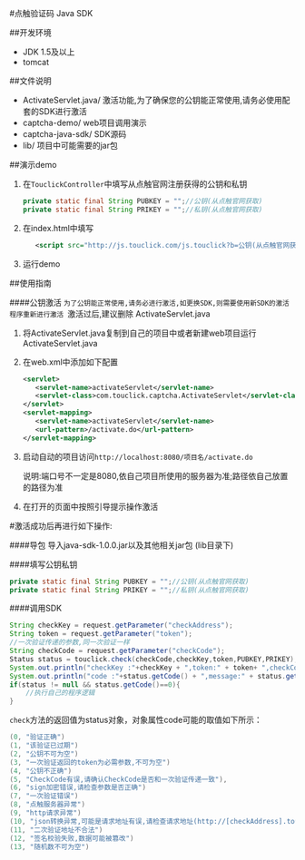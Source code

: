#点触验证码 Java SDK


##开发环境
  
  - JDK 1.5及以上
  - tomcat

##文件说明

* ActivateServlet.java/ 激活功能,为了确保您的公钥能正常使用,请务必使用配套的SDK进行激活
* captcha-demo/ web项目调用演示
* captcha-java-sdk/ SDK源码
* lib/ 项目中可能需要的jar包
  
##演示demo

1. 在`TouclickController`中填写从点触官网注册获得的公钥和私钥
   ```java	
   private static final String PUBKEY = "";//公钥(从点触官网获取)
   private static final String PRIKEY = "";//私钥(从点触官网获取)
   ```
   
2. 在index.html中填写
   ```xml
      <script src="http://js.touclick.com/js.touclick?b=公钥(从点触官网获得)" ></script>
   ```
   
3. 运行demo   


##使用指南

####公钥激活
`为了公钥能正常使用,请务必进行激活,如更换SDK,则需要使用新SDK的激活程序重新进行激活
`激活过后,建议删除 ActivateServlet.java

1. 将ActivateServlet.java复制到自己的项目中或者新建web项目运行ActivateServlet.java

2. 在web.xml中添加如下配置
   ```xml
   <servlet>
      <servlet-name>activateServlet</servlet-name>
      <servlet-class>com.touclick.captcha.ActivateServlet</servlet-class>
   </servlet>
   <servlet-mapping>
      <servlet-name>activateServlet</servlet-name>
      <url-pattern>/activate.do</url-pattern>
   </servlet-mapping>
   ```

3. 启动自动的项目访问`http://localhost:8080/项目名/activate.do`

   说明:端口号不一定是8080,依自己项目所使用的服务器为准;路径依自己放置的路径为准

4. 在打开的页面中按照引导提示操作激活

#激活成功后再进行如下操作:

####导包
导入java-sdk-1.0.0.jar以及其他相关jar包 (lib目录下)

####填写公钥私钥
   ```java
   private static final String PUBKEY = "";//公钥(从点触官网获取)
   private static final String PRIKEY = "";//私钥(从点触官网获取)
   ```

####调用SDK
   ```java
   String checkKey = request.getParameter("checkAddress");
   String token = request.getParameter("token");
   //一次验证传递的参数,同一次验证一样
   String checkCode = request.getParameter("checkCode");
   Status status = touclick.check(checkCode,checkKey,token,PUBKEY,PRIKEY);
   System.out.println("checkKey :"+checkKey + ",token:" + token+ ",checkCode:" + checkCode);
   System.out.println("code :"+status.getCode() + ",message:" + status.getMessage());
   if(status != null && status.getCode()==0){
       //执行自己的程序逻辑
   }
   ```

  `check`方法的返回值为status对象，对象属性code可能的取值如下所示：

  ```java
  (0, "验证正确")
  (1, "该验证已过期")
  (2, "公钥不可为空")
  (3, "一次验证返回的token为必需参数,不可为空")
  (4, "公钥不正确")
  (5, "CheckCode有误,请确认CheckCode是否和一次验证传递一致"),
  (6, "sign加密错误,请检查参数是否正确")
  (7, "一次验证错误")
  (8, "点触服务器异常")
  (9, "http请求异常")
  (10, "json转换异常,可能是请求地址有误,请检查请求地址(http://[checkAddress].touclick.com/sverify.touclick?参数)")
  (11, "二次验证地址不合法")
  (12, "签名校验失败,数据可能被篡改")
  (13, "随机数不可为空")
  ```
